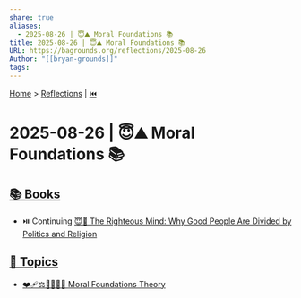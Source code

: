```yaml
---
share: true
aliases:
  - 2025-08-26 | 😇⛰️ Moral Foundations 📚
title: 2025-08-26 | 😇⛰️ Moral Foundations 📚
URL: https://bagrounds.org/reflections/2025-08-26
Author: "[[bryan-grounds]]"
tags:
---
```

[Home](../index.md) > [Reflections](./index.md) | [⏮️](./2025-08-25.md)  
# 2025-08-26 | 😇⛰️ Moral Foundations 📚  
## [📚 Books](../books/index.md)  
- ⏯️ Continuing [😇🧠 The Righteous Mind: Why Good People Are Divided by Politics and Religion](../books/the-righteous-mind.md)  
  
## [🌌 Topics](../topics/index.md)  
- [❤️‍🩹⚖️🤝👑😇🗽 Moral Foundations Theory](../topics/moral-foundations-theory.md)